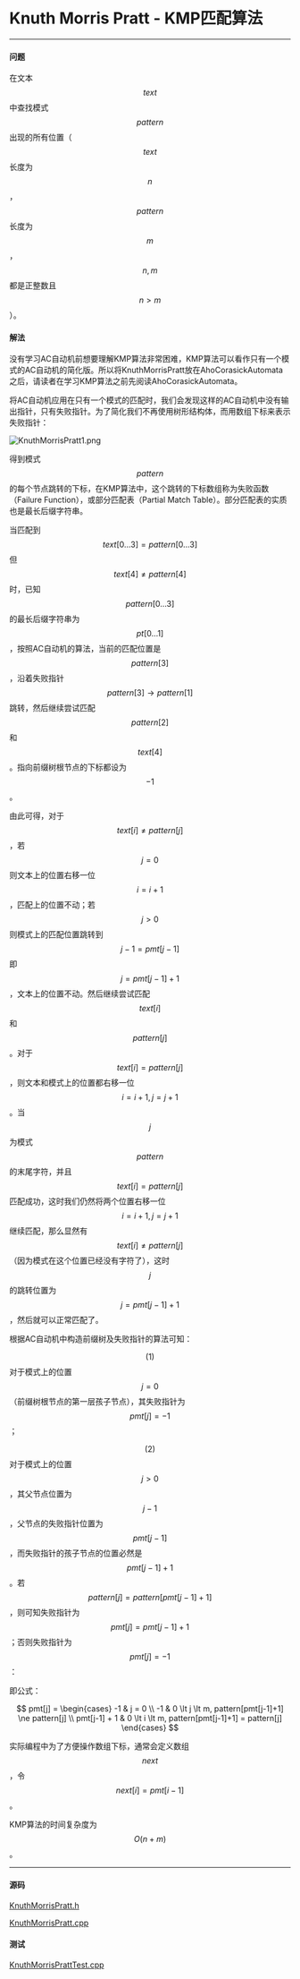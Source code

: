 <script type="text/javascript" src="https://cdnjs.cloudflare.com/ajax/libs/mathjax/2.7.1/MathJax.js?config=TeX-AMS-MML_HTMLorMML"></script>

# Knuth Morris Pratt - KMP匹配算法

--------

#### 问题

在文本$$ text $$中查找模式$$ pattern $$出现的所有位置（$$ text $$长度为$$ n $$，$$ pattern $$长度为$$ m $$，$$ n, m $$都是正整数且$$ n \gt m $$）。

#### 解法

没有学习AC自动机前想要理解KMP算法非常困难，KMP算法可以看作只有一个模式的AC自动机的简化版。所以将KnuthMorrisPratt放在AhoCorasickAutomata之后，请读者在学习KMP算法之前先阅读AhoCorasickAutomata。

将AC自动机应用在只有一个模式的匹配时，我们会发现这样的AC自动机中没有输出指针，只有失败指针。为了简化我们不再使用树形结构体，而用数组下标来表示失败指针：

![KnuthMorrisPratt1.png](../res/KnuthMorrisPratt1.png)

得到模式$$ pattern $$的每个节点跳转的下标，在KMP算法中，这个跳转的下标数组称为失败函数（Failure Function），或部分匹配表（Partial Match Table）。部分匹配表的实质也是最长后缀字符串。

当匹配到$$ text[0 \dots 3] = pattern[0 \dots 3] $$但$$ text[4] \ne pattern[4] $$时，已知$$ pattern[0 \dots 3] $$的最长后缀字符串为$$ pt[0 \dots 1] $$，按照AC自动机的算法，当前的匹配位置是$$ pattern[3] $$，沿着失败指针$$ pattern[3] \rightarrow pattern[1] $$跳转，然后继续尝试匹配$$ pattern[2] $$和$$ text[4] $$。指向前缀树根节点的下标都设为$$ -1 $$。

由此可得，对于$$ text[i] \ne pattern[j] $$，若$$ j = 0 $$则文本上的位置右移一位$$ i = i + 1 $$，匹配上的位置不动；若$$ j \gt 0 $$则模式上的匹配位置跳转到$$ j - 1 = pmt[j - 1] $$即$$ j = pmt[j - 1] + 1 $$，文本上的位置不动。然后继续尝试匹配$$ text[i] $$和$$ pattern[j] $$。对于$$ text[i] = pattern[j] $$，则文本和模式上的位置都右移一位$$ i = i + 1, j = j + 1 $$。当$$ j $$为模式$$ pattern $$的末尾字符，并且$$ text[i] = pattern[j] $$匹配成功，这时我们仍然将两个位置右移一位$$ i = i + 1, j = j + 1 $$继续匹配，那么显然有$$ text[i] \ne pattern[j] $$（因为模式在这个位置已经没有字符了），这时$$ j $$的跳转位置为$$ j = pmt[j-1] + 1 $$，然后就可以正常匹配了。

根据AC自动机中构造前缀树及失败指针的算法可知：

$$ (1) $$ 对于模式上的位置$$ j = 0 $$（前缀树根节点的第一层孩子节点），其失败指针为$$ pmt[j] = -1 $$；

$$ (2) $$ 对于模式上的位置$$ j \gt 0 $$，其父节点位置为$$ j - 1 $$，父节点的失败指针位置为$$ pmt[j-1] $$，而失败指针的孩子节点的位置必然是$$ pmt[j-1] + 1 $$。若$$ pattern[j] = pattern[pmt[j-1] + 1] $$，则可知失败指针为$$ pmt[j] = pmt[j-1] + 1 $$；否则失败指针为$$ pmt[j] = -1 $$：

即公式：

$$
pmt[j] =
\begin{cases}
-1       &   j = 0   \\
-1       &   0 \lt j \lt m, pattern[pmt[j-1]+1] \ne pattern[j]   \\
pmt[j-1] + 1 &  0 \lt i \lt m, pattern[pmt[j-1]+1] = pattern[j]
\end{cases}
$$

实际编程中为了方便操作数组下标，通常会定义数组$$ next $$，令$$ next[i] = pmt[i-1] $$。

KMP算法的时间复杂度为$$ O(n + m) $$。

--------

#### 源码

[KnuthMorrisPratt.h](https://github.com/linrongbin16/Way-to-Algorithm/blob/master/src/PatternMatch/KnuthMorrisPratt.h)

[KnuthMorrisPratt.cpp](https://github.com/linrongbin16/Way-to-Algorithm/blob/master/src/PatternMatch/KnuthMorrisPratt.cpp)

#### 测试

[KnuthMorrisPrattTest.cpp](https://github.com/linrongbin16/Way-to-Algorithm/blob/master/src/PatternMatch/KnuthMorrisPrattTest.cpp)
